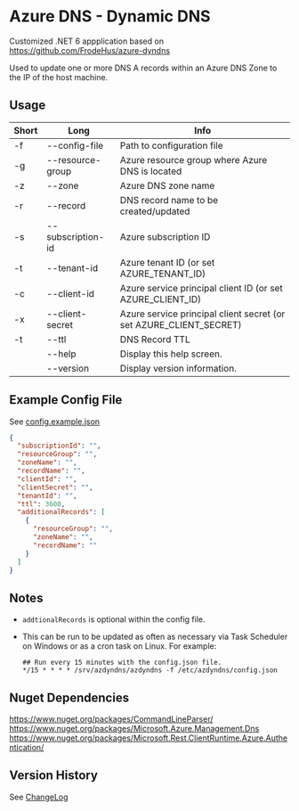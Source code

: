 # Azure DNS - Dynamic DNS

Customized .NET 6 appplication based on https://github.com/FrodeHus/azure-dyndns

Used to update one or more DNS A records within an Azure DNS Zone to the IP of the host machine.

## Usage
|Short|Long              |Info                                                               |
|-----|------------------|-------------------------------------------------------------------|
|-f   |--config-file     |Path to configuration file                                         |
|-g   |--resource-group  |Azure resource group where Azure DNS is located                    |
|-z   |--zone            |Azure DNS zone name                                                |
|-r   |--record          |DNS record name to be created/updated                              |
|-s   |--subscription-id |Azure subscription ID                                              |
|-t   |--tenant-id       |Azure tenant ID (or set AZURE_TENANT_ID)                           |
|-c   |--client-id       |Azure service principal client ID (or set AZURE_CLIENT_ID)         |
|-x   |--client-secret   |Azure service principal client secret (or set AZURE_CLIENT_SECRET) |
|-t   |--ttl             |DNS Record TTL                                                     |
|     |--help            |Display this help screen.                                          |
|     |--version         |Display version information.                                       |

## Example Config File
See [config.example.json](azdyndns/config.example.json)
```json
{
  "subscriptionId": "",
  "resourceGroup": "",
  "zoneName": "",
  "recordName": "",
  "clientId": "",
  "clientSecret": "",
  "tenantId": "",
  "ttl": 3600,
  "additionalRecords": [
    {
      "resourceGroup": "",
      "zoneName": "",
      "recordName": ""
    }
  ]
}
```

## Notes
- ```addtionalRecords``` is optional within the config file.
- This can be run to be updated as often as necessary via Task Scheduler on Windows or as a cron task on Linux. For example:

    ```
    ## Run every 15 minutes with the config.json file.
    */15 * * * * /srv/azdyndns/azdyndns -f /etc/azdyndns/config.json
    ```

## Nuget Dependencies
https://www.nuget.org/packages/CommandLineParser/
https://www.nuget.org/packages/Microsoft.Azure.Management.Dns
https://www.nuget.org/packages/Microsoft.Rest.ClientRuntime.Azure.Authentication/

## Version History
See [ChangeLog](CHANGELOG.MD)
